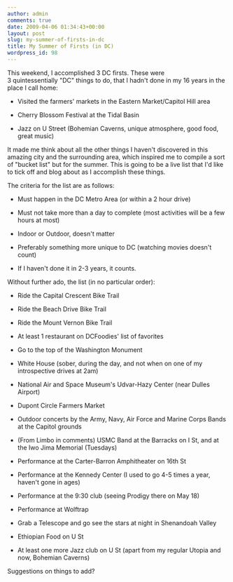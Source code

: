 ```yaml
---
author: admin
comments: true
date: 2009-04-06 01:34:43+00:00
layout: post
slug: my-summer-of-firsts-in-dc
title: My Summer of Firsts (in DC)
wordpress_id: 98
---
```


This weekend, I accomplished 3 DC firsts. These were 3 quintessentially "DC" things to do, that I hadn't done in my 16 years in the place I call home:



	
  * Visited the farmers' markets in the Eastern Market/Capitol Hill area

	
  * Cherry Blossom Festival at the Tidal Basin

	
  * Jazz on U Street (Bohemian Caverns, unique atmosphere, good food, great music)


It made me think about all the other things I haven't discovered in this amazing city and the surrounding area, which inspired me to compile a sort of "bucket list" but for the summer. This is going to be a live list that I'd like to tick off and blog about as I accomplish these things.

<!-- more -->

The criteria for the list are as follows:

	
  * Must happen in the DC Metro Area (or within a 2 hour drive)

	
  * Must not take more than a day to complete (most activities will be a few hours at most)

	
  * Indoor or Outdoor, doesn't matter

	
  * Preferably something more unique to DC (watching movies doesn't count)

	
  * If I haven't done it in 2-3 years, it counts.


Without further ado, the list (in no particular order):

	
  * Ride the Capital Crescent Bike Trail

	
  * Ride the Beach Drive Bike Trail

	
  * Ride the Mount Vernon Bike Trail

	
  * At least 1 restaurant on DCFoodies' list of favorites

	
  * Go to the top of the Washington Monument

	
  * White House (sober, during the day, and not when on one of my introspective drives at 2am)

	
  * National Air and Space Museum's Udvar-Hazy Center (near Dulles Airport)

	
  * Dupont Circle Farmers Market

	
  * Outdoor concerts by the Army, Navy, Air Force and Marine Corps Bands at the Capitol grounds

	
  * (From Limbo in comments) USMC Band at the Barracks on I St, and at the Iwo Jima Memorial (Tuesdays)

	
  * Performance at the Carter-Barron Amphitheater on 16th St

	
  * Performance at the Kennedy Center (I used to go 4-5 times a year, haven't gone in ages)

	
  * Performance at the 9:30 club (seeing Prodigy there on May 18)

	
  * Performance at Wolftrap

	
  * Grab a Telescope and go see the stars at night in Shenandoah Valley

	
  * Ethiopian Food on U St

	
  * At least one more Jazz club on U St (apart from my regular Utopia and now, Bohemian Caverns)


Suggestions on things to add?
